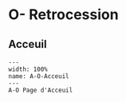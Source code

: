 # O- Retrocession

## Acceuil

```{figure} Docs/A-O.png
---
width: 100%
name: A-O-Acceuil
---
A-O Page d'Acceuil
```